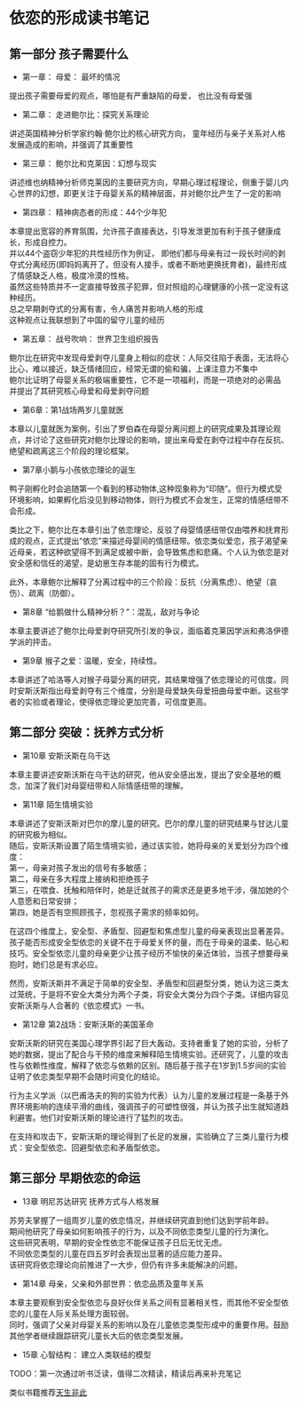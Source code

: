 # 依恋的形成读书笔记

## 第一部分 孩子需要什么

- 第一章： 母爱： 最坏的情况

提出孩子需要母爱的观点，哪怕是有严重缺陷的母爱， 也比没有母爱强

- 第二章： 走进鲍尔比：探究关系理论

讲述英国精神分析学家约翰·鲍尔比的核心研究方向， 童年经历与亲子关系对人格发展造成的影响，并强调了其重要性

- 第三章： 鲍尔比和克莱因：幻想与现实

讲述维也纳精神分析师克莱因的主要研究方向，早期心理过程理论，侧重于婴儿内心世界的幻想，即更关注于母婴关系的精神层面，并对鲍尔比产生了一定的影响

- 第四章： 精神病态者的形成：44个少年犯

本章提出宽容的养育氛围，允许孩子直接表达，引导发泄更加有利于孩子健康成长，形成自控力。  
并以44个盗窃少年犯的共性经历作为例证， 即他们都与母亲有过一段长时间的剥夺式分离经历(即妈妈离开了，但没有人接手，或者不断地更换抚育者)，最终形成了情感缺乏人格，极度冷漠的性格。  
虽然这些特质并不一定直接导致孩子犯罪，但对照组的心理健康的小孩一定没有这种经历。  
总之早期剥夺式的分离有害，令人痛苦并影响人格的形成  
这种观点让我联想到了中国的留守儿童的经历  

- 第五章： 战号吹响： 世界卫生组织报告

鲍尔比在研究中发现母爱剥夺儿童身上相似的症状：人际交往陷于表面，无法将心比心，难以接近，缺乏情绪回应，经常无谓的偷和骗，上课注意力不集中  
鲍尔比证明了母婴关系的极端重要性，它不是一项福利，而是一项绝对的必需品  
并提出了其研究核心母爱和母爱剥夺问题  

- 第6章：第1战场两岁儿童就医

本章以儿童就医为案例，引出了罗伯森在母婴分离问题上的研究成果及其理论观点，并讨论了这些研究对鲍尔比理论的影响，提出来母爱在剥夺过程中存在反抗、绝望和疏离这三个阶段的理论框架。

- 第7章小鹅与小孩依恋理论的诞生

鸭子刚孵化时会追随第一个看到的移动物体,这种现象称为“印随”。但行为模式受环境影响，如果孵化后没见到移动物体，则行为模式不会发生，正常的情感纽带不会形成。

类比之下，鲍尔比在本章引出了依恋理论，反驳了母婴情感纽带仅由喂养和抚育形成的观点，正式提出“依恋”来描述母婴间的情感纽带。依恋类似爱恋，孩子渴望亲近母亲，若这种欲望得不到满足或被中断，会导致焦虑和悲痛。个人认为依恋是对安全感和信任的渴望，是幼崽生存本能的固有行为模式。

此外，本章鲍尔比解释了分离过程中的三个阶段：反抗（分离焦虑）、绝望（哀伤）、疏离（防御）。

- 第8章 “给鹅做什么精神分析？”：混乱，敌对与争论

本章主要讲述了鲍尔比母爱剥夺研究所引发的争议，面临着克莱因学派和弗洛伊德学派的抨击。

- 第9章 猴子之爱：温暖，安全，持续性。

本章讲述了哈洛等人对猴子母婴分离的研究，其结果增强了依恋理论的可信度。同时安斯沃斯指出母爱剥夺有三个维度，分别是母爱缺失母爱扭曲母爱中断。这些学者的实验或者理论，使得依恋理论更加完善，可信度更高。

## 第二部分 突破：抚养方式分析

- 第10章 安斯沃斯在乌干达

本章主要讲述安斯沃斯在乌干达的研究，他从安全感出发，提出了安全基地的概念，加深了我们对母婴纽带和人际情感纽带的理解。

- 第11章 陌生情境实验

本章讲述了安斯沃斯对巴尔的摩儿童的研究。巴尔的摩儿童的研究结果与甘达儿童的研究极为相似。  
随后，安斯沃斯设置了陌生情境实验，通过该实验，她将母亲的关爱划分为四个维度：  
第一，母亲对孩子发出的信号有多敏感；  
第二，母亲在多大程度上接纳和拒绝孩子  
第三，在喂食、抚触和陪伴时，她是迁就孩子的需求还是更多地干涉，强加她的个人意愿和日常安排；  
第四，她是否有空照顾孩子，忽视孩子需求的频率如何。  

在这四个维度上，安全型、矛盾型、回避型和焦虑型儿童的母亲表现出显著差异。  
孩子能否形成安全型依恋的关键不在于母爱关怀的量，而在于母亲的温柔、贴心和技巧。安全型依恋儿童的母亲更少让孩子经历不愉快的亲近体验，当孩子想要母亲抱时，她们总是有求必应。  

然而，安斯沃斯并不满足于简单的安全型、矛盾型和回避型分类，她认为这三类太过笼统，于是将不安全大类分为两个子类，将安全大类分为四个子类。详细内容见安斯沃斯与人合著的《依恋模式》一书。

- 第12章 第2战场：安斯沃斯的美国革命

安斯沃斯的研究在美国心理学界引起了巨大轰动。支持者重复了她的实验，分析了她的数据，提出了配合与干预的维度来解释陌生情境实验。还研究了，儿童的攻击性与依赖性维度，解释了依恋与依赖的区别。随后基于孩子在1岁到1.5岁间的实验证明了依恋类型早期不会随时间变化的结论。

行为主义学派（以巴甫洛夫的狗的实验为代表）认为儿童的发展过程是一条基于外界环境影响的连续平滑的曲线，强调孩子的可塑性很强，并认为孩子出生就知道趋利避害。他们对安斯沃斯的理论进行了猛烈的攻击。

在支持和攻击下，安斯沃斯的理论得到了长足的发展，实验确立了三类儿童行为模式：安全型依恋、回避型依恋和矛盾型依恋。

## 第三部分 早期依恋的命运

- 13章 明尼苏达研究 抚养方式与人格发展

苏劳夫掌握了一组周岁儿童的依恋情况，并继续研究直到他们达到学前年龄。  
期间他研究了母亲如何影响孩子的行为，以及不同依恋类型儿童的行为演化。  
这些研究表明，早期的安全性依恋不能保证孩子日后无忧无虑。  
不同依恋类型的儿童在四五岁时会表现出显著的适应能力差异。  
该研究将依恋理论向前推进了一大步，但仍有许多未能解决的问题。  

- 第14章 母亲，父亲和外部世界：依恋品质及童年关系

本章主要观察到安全型依恋与良好伙伴关系之间有显著相关性，而其他不安全型依恋的儿童在人际关系处理方面较弱。  
同时，强调了父亲对母婴关系的影响以及在儿童依恋类型形成中的重要作用。鼓励其他学者继续跟踪研究儿童长大后的依恋类型发展。

- 15章 心智结构： 建立人类联结的模型



TODO：第一次通过听书泛读，值得二次精读，精读后再来补充笔记

类似书籍推荐[天生非此](#天生非此)
